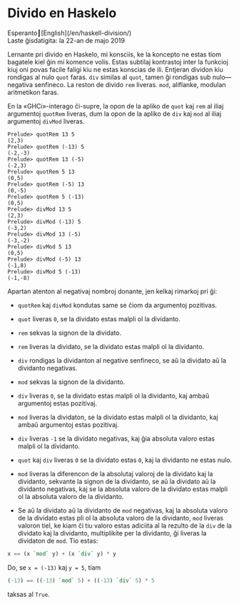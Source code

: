Divido en Haskelo
=================

<div class="center">Esperanto┃[English](/en/haskell-division/)</div>
<div class="center">Laste ĝisdatigita: la 22-an de majo 2019</div>

Lernante pri divido en Haskelo, mi konsciis, ke la koncepto ne estas tiom bagatele kiel ĝin mi
komence volis. Estas subtilaj kontrastoj inter la funkcioj kiuj oni povas facile faligi kiu ne
estas konscias de ili. Entjeran dividon kiu rondigas al nulo `quot` faras. `div` similas al `quot`,
tamen ĝi rondigas sub nulo—negativa senfineco. La reston de divido `rem` liveras. `mod`, aliflanke,
modulan aritmetikon faras.

En la «GHCi»-interago ĉi-supre, la opon de la apliko de `quot` kaj `rem` al iliaj argumentoj
`quotRem` liveras, dum la opon de la apliko de `div` kaj `mod` al iliaj argumentoj `divMod` liveras.

```
Prelude> quotRem 13 5
(2,3)
Prelude> quotRem (-13) 5
(-2,-3)
Prelude> quotRem 13 (-5)
(-2,3)
Prelude> quotRem 5 13
(0,5)
Prelude> quotRem (-5) 13
(0,-5)
Prelude> quotRem 5 (-13)
(0,5)
Prelude> divMod 13 5
(2,3)
Prelude> divMod (-13) 5
(-3,2)
Prelude> divMod 13 (-5)
(-3,-2)
Prelude> divMod 5 13
(0,5)
Prelude> divMod (-5) 13
(-1,8)
Prelude> divMod 5 (-13)
(-1,-8)
```

Apartan atenton al negativaj nombroj donante, jen kelkaj rimarkoj pri ĝi:

- `quotRem` kaj `divMod` kondutas same se ĉiom da argumentoj pozitivas.

- `quot` liveras `0`, se la dividato estas malpli ol la dividanto.

- `rem` sekvas la signon de la dividato.

- `rem` liveras la dividato, se la dividato estas malpli ol la dividanto.

- `div` rondigas la dividanton al negative senfineco, se aŭ la dividato aŭ la dividanto negativas.

- `mod` sekvas la signon de la dividanto.

- `div` liveras `0`, se la dividato estas malpli ol la dividanto, kaj ambaŭ argumentoj estas
  pozitivaj.

- `mod` liveras la dividaton, se la dividato estas malpli ol la dividanto, kaj ambaŭ argumentoj estas
  pozitivaj.

- `div` liveras `-1` se la dividato negativas, kaj ĝia absoluta valoro estas malpli ol la
  dividanto.

- `quot` kaj `div` liveras `0` se la dividato estas `0`, kaj la dividanto ne estas nulo.

- `mod` liveras la diferencon de la absolutaj valoroj de la dividato kaj la
  dividanto, sekvante la signon de la dividanto, se aŭ la dividato aŭ la
  dividanto negativas, kaj se la absoluta valoro de la dividato estas malpli ol
  la absoluta valoro de la dividanto.

- Se aŭ la dividato aŭ la dividanto de `mod` negativas, kaj la absoluta valoro
  de la dividato estas pli ol la absoluta valoro de la dividanto, `mod` liveras
  valoron tiel, ke kiam ĉi tiu valoro estas adiciita al la rezulto de la `div`
  de la dividato kaj la dividanto, multiplikite per la dividanto, ĝi liveras la
  dividaton de `mod`. Tio estas:
```haskell
x == (x `mod` y) + (x `div` y) * y
```
Do, se `x = (-13)` kaj `y = 5`, tiam
```haskell
(-13) == ((-13) `mod` 5) + ((-13) `div` 5) * 5
```
taksas al `True`.
